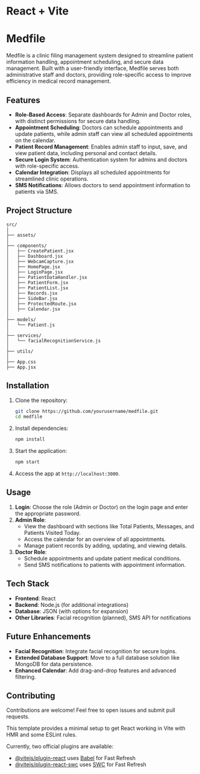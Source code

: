 # React + Vite

# Medfile

Medfile is a clinic filing management system designed to streamline patient information handling, appointment scheduling, and secure data management. Built with a user-friendly interface, Medfile serves both administrative staff and doctors, providing role-specific access to improve efficiency in medical record management.

## Features

- **Role-Based Access**: Separate dashboards for Admin and Doctor roles, with distinct permissions for secure data handling.
- **Appointment Scheduling**: Doctors can schedule appointments and update patients, while admin staff can view all scheduled appointments on the calendar.
- **Patient Record Management**: Enables admin staff to input, save, and view patient data, including personal and contact details.
- **Secure Login System**: Authentication system for admins and doctors with role-specific access.
- **Calendar Integration**: Displays all scheduled appointments for streamlined clinic operations.
- **SMS Notifications**: Allows doctors to send appointment information to patients via SMS.

## Project Structure

```plaintext
src/
│
├── assets/
│
├── components/
│   ├── CreatePatient.jsx
│   ├── Dashboard.jsx
│   ├── WebcamCapture.jsx
│   ├── HomePage.jsx
│   ├── LoginPage.jsx
│   ├── PatientDataHandler.jsx
│   ├── PatientForm.jsx
│   ├── PatientList.jsx
│   ├── Records.jsx
│   ├── SideBar.jsx
│   ├── ProtectedRoute.jsx
│   ├── Calendar.jsx
│
├── models/
│   └── Patient.js
│
├── services/
│   └── facialRecognitionService.js
│
├── utils/
│
├── App.css
├── App.jsx
```

## Installation

1. Clone the repository:

   ```bash
   git clone https://github.com/yourusername/medfile.git
   cd medfile
   ```

2. Install dependencies:

   ```bash
   npm install
   ```

3. Start the application:

   ```bash
   npm start
   ```

4. Access the app at `http://localhost:3000`.

## Usage

1. **Login**: Choose the role (Admin or Doctor) on the login page and enter the appropriate password.
2. **Admin Role**:
   - View the dashboard with sections like Total Patients, Messages, and Patients Visited Today.
   - Access the calendar for an overview of all appointments.
   - Manage patient records by adding, updating, and viewing details.
3. **Doctor Role**:
   - Schedule appointments and update patient medical conditions.
   - Send SMS notifications to patients with appointment information.

## Tech Stack

- **Frontend**: React
- **Backend**: Node.js (for additional integrations)
- **Database**: JSON (with options for expansion)
- **Other Libraries**: Facial recognition (planned), SMS API for notifications

## Future Enhancements

- **Facial Recognition**: Integrate facial recognition for secure logins.
- **Extended Database Support**: Move to a full database solution like MongoDB for data persistence.
- **Enhanced Calendar**: Add drag-and-drop features and advanced filtering.

## Contributing

Contributions are welcome! Feel free to open issues and submit pull requests.


This template provides a minimal setup to get React working in Vite with HMR and some ESLint rules.

Currently, two official plugins are available:

- [@vitejs/plugin-react](https://github.com/vitejs/vite-plugin-react/blob/main/packages/plugin-react/README.md) uses [Babel](https://babeljs.io/) for Fast Refresh
- [@vitejs/plugin-react-swc](https://github.com/vitejs/vite-plugin-react-swc) uses [SWC](https://swc.rs/) for Fast Refresh
